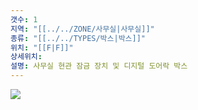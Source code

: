```yaml
---
갯수: 1
지역: "[[../../ZONE/사무실|사무실]]"
종류: "[[../../TYPES/박스|박스]]"
위치: "[[F|F]]"
상세위치: 
설명: 사무실 현관 잠금 장치 및 디지털 도어락 박스
---
```

![](http://192.168.50.22/devices/240607_IMG_0176.jpg)